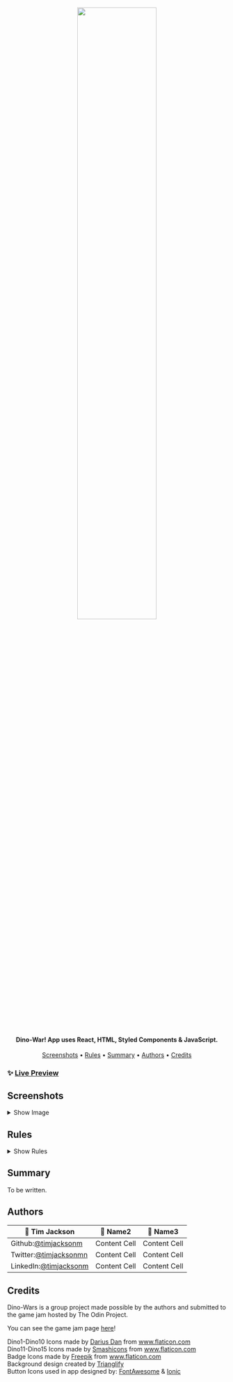 <h1 align="center">
   <image src="/src/icons/screenshots/Logo.png" width="60%"> 
</h1>

<h4 align="center">Dino-War! App uses React, HTML, Styled Components & JavaScript.</h4>

<p align="center">
  <a href="#screenshots">Screenshots</a> •
  <a href="#rules">Rules</a> •
  <a href="#summary">Summary</a> •
  <a href="#authors">Authors</a> •
  <a href="#credits">Credits</a>
</p>

### ✨ [Live Preview]()

## Screenshots

<details>
  <summary>Show Image</summary>

<image src="/src/icons/screenshots/"> gif goes here

---

Home screen

<image src="/src/icons/screenshots/Home.png">
   
---
   
Level Select
   
<image src="/src/icons/screenshots/LevelSelect.png">
   
---
   
Battlefield
   
<image src="/src/icons/screenshots/Battlefield.png">

---

</details>

## Rules

   <details>
  <summary>Show Rules</summary>

The goal of the game is to solve the math equation for each side of the battlefield with correct answers giving you the highest possible score earning you a badge.

---

**How to Play?**

<p>The player will use the Dinosaur legend on each side of the battlefield to understand the point value of a specific Dinosaur.
We encourage the player to group like dinosaurs together when adding up the totals. Using your imagination with addition or multiplication will make adding their values easier.</p>
   
Be careful! The game will add in subtraction dinosaurs as the difficulty increases.
   
<p>The player will adjust the input field to equal each teams total point value.
   Once you are certain of your answer click Battle!</p>

---

**How is the score calculated?**

Once the user starts the battle, the game will count each dinosaurs value starting with the red team.
The computer will place each teams total value under the Actual Count container.
If atleast one of your answers is equal to the actual count value, you are allowed to proceed to the next level.
A perfect game will consist of two correct answers awarding you a badge!
You can view your earned badge on the level select screen. ~To be implemetned

---

**Difficulty settings**

Beginner mode: Maximum of three dino types for each team.

Average mode: Maximum of four dino types for each team.

Hard mode: Maximum of four dino types for each team, fossil dinos added for subtraction.

</details>

## Summary

To be written.

## Authors

| 👤 **Tim Jackson**                                           | 👤 **Name2** | 👤 **Name3** |
| ------------------------------------------------------------ | ------------ | ------------ |
| Github:[@timjacksonm](https://github.com/timjacksonm)        | Content Cell | Content Cell |
| Twitter:[@timjacksonmn](https://twitter.com/timjacksonmn)    | Content Cell | Content Cell |
| LinkedIn:[@timjacksonm](https://linkedin.com/in/timjacksonm) | Content Cell | Content Cell |

## Credits

Dino-Wars is a group project made possible by the authors and submitted to the game jam hosted by The Odin Project.

You can see the game jam page <a href="https://itch.io/jam/top-jam-1" target="_blank">here</a>!

<div>Dino1-Dino10 Icons made by <a href="https://www.flaticon.com/packs/dinosaurs-9?k=1627147411949" title="Darius Dan">Darius Dan</a> from <a href="https://www.flaticon.com/" title="Flaticon">www.flaticon.com</a></div>
   
<div>Dino11-Dino15 Icons made by <a href="https://www.flaticon.com/packs/jurassic-3?word=fossil" title="Smashicons">Smashicons</a> from <a href="https://www.flaticon.com/" title="Flaticon">www.flaticon.com</a></div>
   
<div>Badge Icons made by <a href="https://www.flaticon.com/free-icon/badge_1498841?related_id=1498841&origin=search" title="Freepik">Freepik</a> from <a href="https://www.flaticon.com/" title="Flaticon">www.flaticon.com</a></div>
   
<div>Background design created by <a href="https://github.com/qrohlf/trianglify" title="Trianglify">Trianglify</a></div>
   
<div>Button Icons used in app designed by: <a href="https://fontawesome.com/" title="FontAwesome">FontAwesome</a> & <a href="https://ionic.io/ionicons" title="Ionic">Ionic</a></div>
